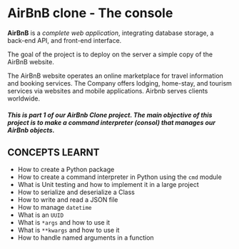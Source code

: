 # AirBnB clone - The console

**AirBnB** is a *complete web application*, integrating database storage, a back-end API, and front-end interface.

The goal of the project is to deploy on the server a simple copy of the AirBnB website.

The AirBnB website operates an online marketplace for travel information and booking services. The Company offers lodging, home-stay, and tourism services via websites and mobile applications. Airbnb serves clients worldwide.

##### This is part 1 of our AirBnb Clone project. The main objective of this project is to make a command interpreter (*consol*) that manages our AirBnb objects.

## CONCEPTS LEARNT

-    How to create a Python package
-    How to create a command interpreter in Python using the `cmd` module
-    What is Unit testing and how to implement it in a large project
-    How to serialize and deserialize a Class
-    How to write and read a JSON file
-    How to manage `datetime`
-    What is an `UUID`
-    What is `*args` and how to use it
-    What is `**kwargs` and how to use it
-    How to handle named arguments in a function

